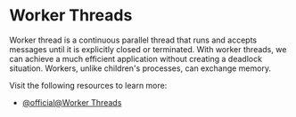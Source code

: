 # Worker Threads

Worker thread is a continuous parallel thread that runs and accepts messages until it is explicitly closed or terminated. With worker threads, we can achieve a much efficient application without creating a deadlock situation. Workers, unlike children's processes, can exchange memory.

Visit the following resources to learn more:

- [@official@Worker Threads](https://nodejs.org/api/worker_threads.html#worker-threads)